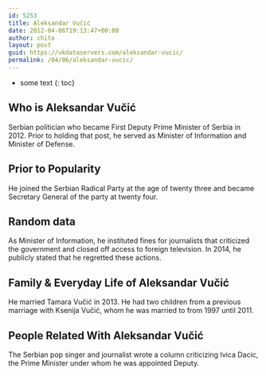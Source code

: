```yaml
---
id: 5253
title: Aleksandar Vučić
date: 2012-04-06T19:13:47+00:00
author: chito
layout: post
guid: https://ukdataservers.com/aleksandar-vucic/
permalink: /04/06/aleksandar-vucic/
---
```


* some text
{: toc}
          
          
## Who is  Aleksandar Vučić
                  
                  
                  
Serbian politician who became First Deputy Prime Minister of Serbia in 2012. Prior to holding that post, he served as Minister of Information and Minister of Defense.
                  
                
                
                
## Prior to Popularity 
                  
                  
                  
He joined the Serbian Radical Party at the age of twenty three and became Secretary General of the party at twenty four.
                  
                
                
                
## Random data 
                  
                  
                  
As Minister of Information, he instituted fines for journalists that criticized the government and closed off access to foreign television. In 2014, he publicly stated that he regretted these actions.
                  
                
                
                
## Family & Everyday Life of Aleksandar Vučić
                  
                  
                  
He married Tamara Vučić in 2013. He had two children from a previous marriage with Ksenija Vučić, whom he was married to from 1997 until 2011.
                  
                
                
                
## People Related With  Aleksandar Vučić
                  
                  
                  
The Serbian pop singer and journalist wrote a column criticizing Ivica Dacic, the Prime Minister under whom he was appointed Deputy.
                  
                
              
            
          
          
          
    
    
  
